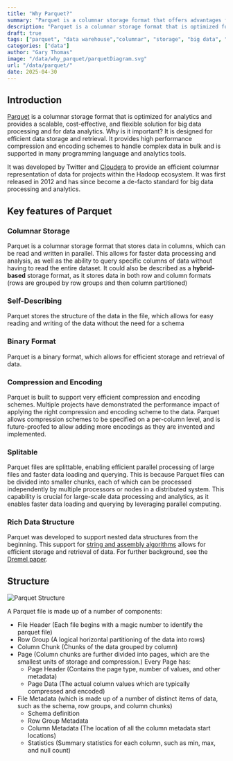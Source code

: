 ```yaml
---
title: "Why Parquet?"
summary: "Parquet is a columnar storage format that offers advantages for big data processing and analytics"
description: "Parquet is a columnar storage format that is optimized for analytics and provides a scalable, cost-effective, and flexible solution for data analytics. Why is it important?"
draft: true
tags: ["parquet", "data warehouse","columnar", "storage", "big data", "data analytics"]
categories: ["data"]
author: "Gary Thomas"
image: "/data/why_parquet/parquetDiagram.svg"
url: "/data/parquet/"
date: 2025-04-30
---
```


## Introduction

[Parquet](https://parquet.apache.org/) is a columnar storage format that is optimized for analytics and provides a scalable, cost-effective, and flexible solution for big data processing and for data analytics. Why is it important?
 It is designed for efficient data storage and retrieval. It provides high performance compression and encoding schemes to handle complex data in bulk and is supported in many programming language and analytics tools.

 It was developed by Twitter and [Cloudera](https://www.cloudera.com/) to provide an efficient columnar representation of data for projects within the Hadoop ecosystem. It was first released in 2012 and has since become a de-facto standard for big data processing and analytics.

## Key features of Parquet

### Columnar Storage

Parquet is a columnar storage format that stores data in columns, which can be read and written in parallel. This allows for faster data processing and analysis, as well as the ability to query specific columns of data without having to read the entire dataset.
It could also be described as a **hybrid-based** storage format, as it stores data in both row and column formats (rows are grouped by row groups and then column partitioned)

### Self-Describing

Parquet stores the structure of the data in the file, which allows for easy reading and writing of the data without the need for a schema

### Binary Format

Parquet is a binary format, which allows for efficient storage and retrieval of data.

### Compression and Encoding

Parquet is built to support very efficient compression and encoding schemes. Multiple projects have demonstrated the performance impact of applying the right compression and encoding scheme to the data. Parquet allows compression schemes to be specified on a per-column level, and is future-proofed to allow adding more encodings as they are invented and implemented.

### Splitable

Parquet files are splittable, enabling efficient parallel processing of large files and faster data loading and querying. This is because Parquet files can be divided into smaller chunks, each of which can be processed independently by multiple processors or nodes in a distributed system. This capability is crucial for large-scale data processing and analytics, as it enables faster data loading and querying by leveraging parallel computing.

### Rich Data Structure

Parquet was developed to support nested data structures from the beginning. This support for [string and assembly algorithms](https://github.com/julienledem/redelm/wiki/The-striping-and-assembly-algorithms-from-the-Dremel-paper) allows for efficient storage and retrieval of data. For further background, see the [Dremel paper](https://research.google/pubs/dremel-a-decade-of-interactive-sql-analysis-at-web-scale/).

## Structure

![Parquet Structure](/data/why_parquet/parquetFileStructure.svg)

A Parquet file is made up of a number of components:

- File Header (Each file begins with a magic number to identify the parquet file)
- Row Group (A logical horizontal partitioning of the data into rows)
- Column Chunk (Chunks of the data grouped by column)
- Page (Column chunks are further divided into pages, which are the smallest units of storage and compression.) Every Page has:
    - Page Header (Contains the page type, number of values, and other metadata)
    - Page Data (The actual column values which are typically compressed and encoded)
- File Metadata (which is made up of a number of distinct items of data, such as the schema, row groups, and column chunks)
    - Schema definition
    - Row Group Metadata
    - Column Metadata (The location of all the column metadata start locations)
    - Statistics (Summary statistics for each column, such as min, max, and null count)
